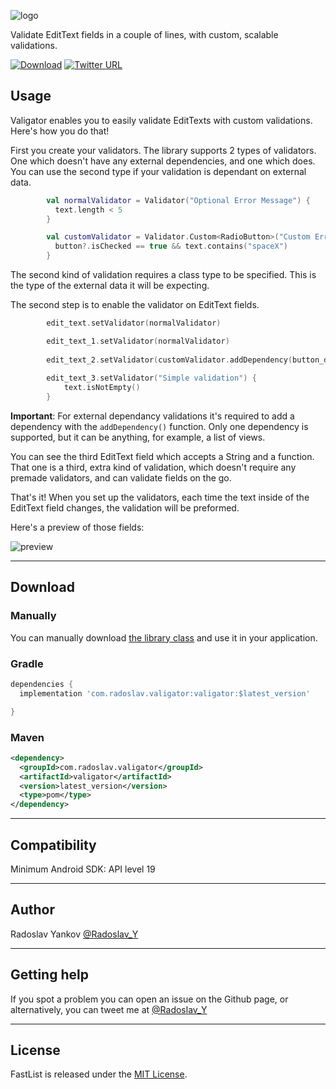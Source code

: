 ![logo](https://raw.githubusercontent.com/RadoslavYankov/valigator/master/logo.png)


Validate EditText fields in a couple of lines, with custom, scalable validations.

[![Download](https://img.shields.io/badge/version-1.0-06770b.svg?style=flat-square)](https://bintray.com/radoslav/maven/valigator) [![Twitter URL](https://img.shields.io/badge/twitter-%40Radoslav-1DA1F2.svg?style=flat-square&logo=twitter)](http://twitter.com/Radoslav_Y)


## Usage

Valigator enables you to easily validate EditTexts with custom validations.
Here's how you do that!

First you create your validators. 
The library supports 2 types of validators. One which doesn't have any external dependencies, and one which does. You can use the second type if your validation is dependant on external data.

```kotlin
        val normalValidator = Validator("Optional Error Message") {
          text.length < 5
        }

        val customValidator = Validator.Custom<RadioButton>("Custom Error Message") { button : RadioButton ->
          button?.isChecked == true && text.contains("spaceX")
        }
```

The second kind of validation requires a class type to be specified. This is the type of the external data it will be expecting.

The second step is to enable the validator on EditText fields.

```kotlin
        edit_text.setValidator(normalValidator)

        edit_text_1.setValidator(normalValidator)
        
        edit_text_2.setValidator(customValidator.addDependency(button_dependency))
        
        edit_text_3.setValidator("Simple validation") {
            text.isNotEmpty()
        }
```

**Important**: For external dependancy validations it's required to add a dependency with the `addDependency()` function. Only one dependency is supported, but it can be anything, for example, a list of views.


You can see the third EditText field which accepts a String and a function. That one is a third, extra kind of validation, which doesn't require any premade validators, and can validate fields on the go.


That's it! When you set up the validators, each time the text inside of the EditText field changes, the validation will be preformed.

Here's a preview of those fields:

![preview](https://raw.githubusercontent.com/RadoslavYankov/valigator/master/preview.gif)

---
## Download

### Manually

You can manually download [the library class](https://github.com/RadoslavYankov/valigator/blob/master/valigator/src/main/java/com/radoslav/valigator/Validator.kt) and use it in your application.


### Gradle

```gradle
dependencies {
  implementation 'com.radoslav.valigator:valigator:$latest_version'

}
 ```
 
### Maven
```xml
<dependency>
  <groupId>com.radoslav.valigator</groupId>
  <artifactId>valigator</artifactId>
  <version>latest_version</version>
  <type>pom</type>
</dependency>
```

---
## Compatibility

Minimum Android SDK: API level 19

---
## Author

Radoslav Yankov [@Radoslav_Y](https://twitter.com/Radoslav_Y)

---
## Getting help

If you spot a problem you can open an issue on the Github page, or alternatively, you can tweet me at [@Radoslav_Y](https://twitter.com/Radoslav_Y)

---
## License

FastList is released under the [MIT License](https://github.com/RadoslavYankov/valigator/blob/master/LICENSE).
